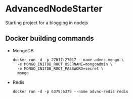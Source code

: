 # AdvancedNodeStarter

Starting project for a blogging in nodejs

## Docker building commands

- MongoDB

  ```
  docker run -d -p 27017:27017 --name advnc-mongo \
    -e MONGO_INITDB_ROOT_USERNAME=mongoadmin \
    -e MONGO_INITDB_ROOT_PASSWORD=secret \
    mongo
  ```

- Redis
  ```
  docker run -d -p 6379:6379 --name advnc-redis redis
  ```
